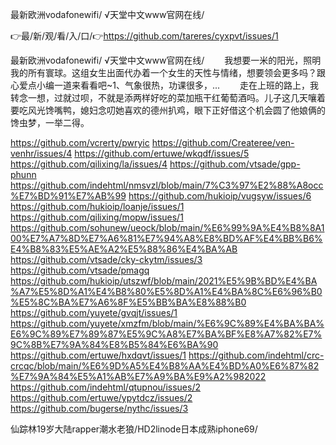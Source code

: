 最新欧洲vodafonewifi/
√天堂中文www官网在线/


👉最/新/观/看/入/口/👉https://github.com/tareres/cyxpvt/issues/1

最新欧洲vodafonewifi/
√天堂中文www官网在线/
　　我想要一米的阳光，照明我的所有寰球。这组女生出面代办着一个女生的天性与情绪，想要领会更多吗？跟心爱点小编一道来看看吧~1、气象很热，功课很多，...
　　走在上班的路上，我转念一想，过就过呗，不就是添两样好吃的菜加瓶干红葡萄酒吗。儿子这几天嚷着要吃风光馋嘴鸭，媳妇念叨她喜欢的德州扒鸡，眼下正好借这个机会圆了他娘俩的馋虫梦，一举二得。


https://github.com/vcrerty/pwryic
https://github.com/Createree/ven-venhr/issues/4
https://github.com/ertuwe/wkqdf/issues/5
https://github.com/qilixing/la/issues/4
https://github.com/vtsade/gpp-phunn
https://github.com/indehtml/nmsvzl/blob/main/7%C3%97%E2%88%A8occ%E7%BD%91%E7%AB%99
https://github.com/hukioip/vugsyw/issues/6
https://github.com/hukioip/loanje/issues/1
https://github.com/qilixing/mopw/issues/1
https://github.com/sohunew/ueock/blob/main/%E6%99%9A%E4%B8%8A100%E7%A7%8D%E7%A6%81%E7%94%A8%E8%BD%AF%E4%BB%B6%E4%B8%83%E5%AE%A2%E5%88%86%E4%BA%AB
https://github.com/vtsade/cky-ckytm/issues/3
https://github.com/vtsade/pmagq
https://github.com/hukioip/utszwf/blob/main/2021%E5%9B%BD%E4%BA%A7%E5%8D%A1%E4%B8%80%E5%8D%A1%E4%BA%8C%E6%96%B0%E5%8C%BA%E7%A6%8F%E5%BB%BA%E8%88%B0
https://github.com/yuyete/gvqjt/issues/1
https://github.com/yuyete/xmzfm/blob/main/%E6%9C%89%E4%BA%BA%E6%9C%89%E7%89%87%E5%9C%A8%E7%BA%BF%E8%A7%82%E7%9C%8B%E7%9A%84%E8%B5%84%E6%BA%90
https://github.com/ertuwe/hxdqvt/issues/1
https://github.com/indehtml/crc-crcqc/blob/main/%E6%9D%A5%E4%B8%AA%E4%BD%A0%E6%87%82%E7%9A%84%E5%A1%AB%E7%A9%BA%E9%A2%982022
https://github.com/indehtml/qtupnou/issues/2
https://github.com/ertuwe/ypytdcz/issues/2
https://github.com/bugerse/nythc/issues/3

仙踪林19岁大陆rapper潮水老狼/HD2linode日本成熟iphone69/
